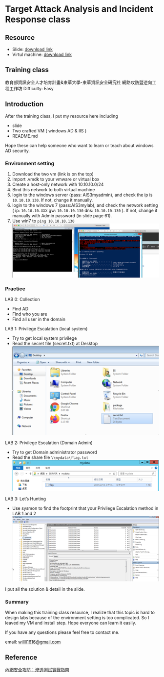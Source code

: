 
# Target Attack Analysis and Incident Response class

## Resource
- Slide: [download link](https://speakerdeck.com/will03/target-attack-and-incident-response)
- Virtul machine: [download link](https://drive.google.com/drive/folders/1403GOCwsX1SJAEwmPu3RMJzNj5_6A0Xv?usp=sharing)

## Training class
教育部資訊安全人才培育計畫&東華大學-東華資訊安全研究社 網路攻防暨逆向工程工作坊
Difficulty: Easy
## Introduction
After the training class, I put my resource here including
- slide
- Two crafted VM ( windows AD & IIS )
- README.md

Hope these can help someone who want to learn or teach about windows AD security.

### Environment setting
1. Download the two vm (link is on the top)
2. Import .vmdk to your vmware or virtual box
3. Create a host-only network with 10.10.10.0/24
4. Bind this network to both virtual machine
5. login to the windows server (pass: AIS3myadmin), and check the ip is `10.10.10.130`. If not, change it manually.
6. login to the windows 7 (pass:AIS3mylab), and check the network setting ( ip: `10.10.10.XXX` gw: `10.10.10.130` dns: `10.10.10.130` ). If not, change it manually with Admin password (in slide page 61).
7. Use win7 to `ping 10.10.10.130`
![env](./image/env.png)
### Practice
LAB 0: Collection
- Find AD
- Find who you are
- Find all user in the domain

LAB 1: Privilege Escalation (local system)
- Try to get local system privilege
- Read the secret file (secret.txt) at Desktop
![lab1](./image/lab1.png)

LAB 2: Privilege Escalation (Domain Admin)
- Try to get Domain administrator password
- Read the share file `\\mydata\flag.txt`
![lab2](./image/lab2.png)

LAB 3: Let’s Hunting
- Use sysmon to find the footprint that your Privilege Escalation method in LAB 1 and 2
![lab3](./image/lab3.png)

I put all the solution & detail in the slide.

### Summary
When making this training class resource, I realize that this topic is hard to design labs because of the environment setting is too complicated. So I leaved my VM and install step.
Hope everyone can learn it easily.

If you have any questions please feel free to contact me.

email: willll1616@gmail.com

## Reference
[內網安全攻防：滲透測試實戰指南](https://www.tenlong.com.tw/products/9787121377938)


